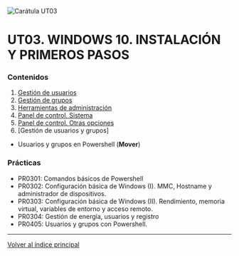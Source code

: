 ![Carátula UT03](imgs/caratula_ut03.png)

# UT03. WINDOWS 10. INSTALACIÓN Y PRIMEROS PASOS

### Contenidos

1. [Gestión de usuarios](01_usuarios.md)
2. [Gestión de grupos](02_grupos.md)
3. [Herramientas de administración](03_herramientas_administración.md)
4. [Panel de control. Sistema](04_sistema.md)
5. [Panel de control. Otras opciones](05_otras_opciones.md)
6. [Gestión de usuarios y grupos]
- Usuarios y grupos en Powershell (**Mover**)


### Prácticas

- PR0301: Comandos básicos de Powershell
- PR0302: Configuración básica de Windows (I). MMC, Hostname y administrador de dispositivos.
- PR0303: Configuración básica de Windows (II). Rendimiento, memoria virtual, variables de entorno y acceso remoto.
- PR0304: Gestión de energía, usuarios y registro
- PR0405: Usuarios y grupos con Powershell.


***
[Volver al índice principal](../index.md)